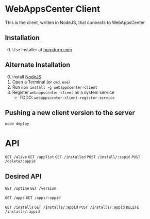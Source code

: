 WebAppsCenter Client
===

This is the client, written in NodeJS, that connects to WebAppsCenter

Installation
---

  0. Use Installer at [hurpdurp.com](http://hurpdurp.com)

Alternate Installation
---

  0. Install [NodeJS](http://nodejs.org#download)
  1. Open a Terminal (or `cmd.exe`)
  2. Run `npm install -g webappscenter-client`
  3. Register `webappscenter-client` as a system service
      * TODO: `webappscenter-client-register-service`

Pushing a new client version to the server
---

    node deploy

API
===

  `GET /alive`
  `GET /applist`
  `GET /installed`
  `POST /install/:appid`
  `POST /delete/:appid`

Desired API
---

  `GET /uptime`
  `GET /version`

  `GET /apps`
  `GET /apps/:appid`

  `GET /installs`
  `GET /installs/:appid`
  `POST /installs/:appid`
  `DELETE /installs/:appid`
